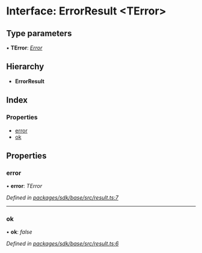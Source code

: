 # Interface: ErrorResult <**TError**>

## Type parameters

▪ **TError**: *[Error](../classes/_result_.rooterror.md#static-error)*

## Hierarchy

* **ErrorResult**

## Index

### Properties

* [error](_result_.errorresult.md#error)
* [ok](_result_.errorresult.md#ok)

## Properties

###  error

• **error**: *TError*

*Defined in [packages/sdk/base/src/result.ts:7](https://github.com/medhak1/celo-monorepo/blob/master/packages/sdk/base/src/result.ts#L7)*

___

###  ok

• **ok**: *false*

*Defined in [packages/sdk/base/src/result.ts:6](https://github.com/medhak1/celo-monorepo/blob/master/packages/sdk/base/src/result.ts#L6)*
